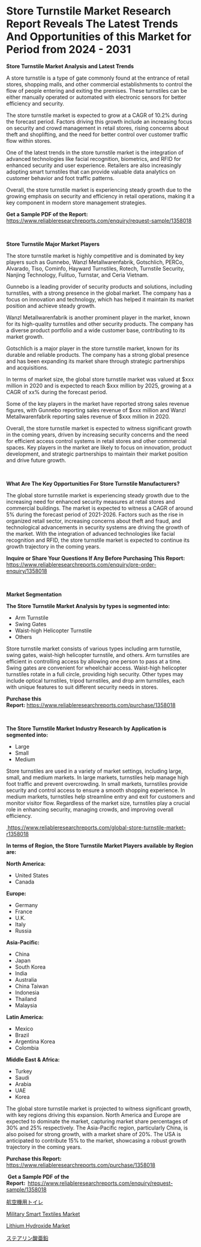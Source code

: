 <p><h1>Store Turnstile Market Research Report Reveals The Latest Trends And Opportunities of this Market for Period from 2024 - 2031</h1></p><p><strong>Store Turnstile Market Analysis and Latest Trends</strong></p>
<p><p>A store turnstile is a type of gate commonly found at the entrance of retail stores, shopping malls, and other commercial establishments to control the flow of people entering and exiting the premises. These turnstiles can be either manually operated or automated with electronic sensors for better efficiency and security.</p><p>The store turnstile market is expected to grow at a CAGR of 10.2% during the forecast period. Factors driving this growth include an increasing focus on security and crowd management in retail stores, rising concerns about theft and shoplifting, and the need for better control over customer traffic flow within stores.</p><p>One of the latest trends in the store turnstile market is the integration of advanced technologies like facial recognition, biometrics, and RFID for enhanced security and user experience. Retailers are also increasingly adopting smart turnstiles that can provide valuable data analytics on customer behavior and foot traffic patterns.</p><p>Overall, the store turnstile market is experiencing steady growth due to the growing emphasis on security and efficiency in retail operations, making it a key component in modern store management strategies.</p></p>
<p><strong>Get a Sample PDF of the Report:&nbsp;</strong> <a href="https://www.reliableresearchreports.com/enquiry/request-sample/1358018">https://www.reliableresearchreports.com/enquiry/request-sample/1358018</a></p>
<p>&nbsp;</p>
<p><strong>Store Turnstile Major Market Players</strong></p>
<p><p>The store turnstile market is highly competitive and is dominated by key players such as Gunnebo, Wanzl Metallwarenfabrik, Gotschlich, PERCo, Alvarado, Tiso, Cominfo, Hayward Turnstiles, Rotech, Turnstile Security, Nanjing Technology, Fulituo, Turnstar, and Ceria Vietnam.</p><p>Gunnebo is a leading provider of security products and solutions, including turnstiles, with a strong presence in the global market. The company has a focus on innovation and technology, which has helped it maintain its market position and achieve steady growth. </p><p>Wanzl Metallwarenfabrik is another prominent player in the market, known for its high-quality turnstiles and other security products. The company has a diverse product portfolio and a wide customer base, contributing to its market growth.</p><p>Gotschlich is a major player in the store turnstile market, known for its durable and reliable products. The company has a strong global presence and has been expanding its market share through strategic partnerships and acquisitions.</p><p>In terms of market size, the global store turnstile market was valued at $xxx million in 2020 and is expected to reach $xxx million by 2025, growing at a CAGR of xx% during the forecast period.</p><p>Some of the key players in the market have reported strong sales revenue figures, with Gunnebo reporting sales revenue of $xxx million and Wanzl Metallwarenfabrik reporting sales revenue of $xxx million in 2020. </p><p>Overall, the store turnstile market is expected to witness significant growth in the coming years, driven by increasing security concerns and the need for efficient access control systems in retail stores and other commercial spaces. Key players in the market are likely to focus on innovation, product development, and strategic partnerships to maintain their market position and drive future growth.</p></p>
<p>&nbsp;</p>
<p><strong>What Are The Key Opportunities For Store Turnstile Manufacturers?</strong></p>
<p><p>The global store turnstile market is experiencing steady growth due to the increasing need for enhanced security measures at retail stores and commercial buildings. The market is expected to witness a CAGR of around 5% during the forecast period of 2021-2026. Factors such as the rise in organized retail sector, increasing concerns about theft and fraud, and technological advancements in security systems are driving the growth of the market. With the integration of advanced technologies like facial recognition and RFID, the store turnstile market is expected to continue its growth trajectory in the coming years.</p></p>
<p><strong>Inquire or Share Your Questions If Any Before Purchasing This Report:</strong> <a href="https://www.reliableresearchreports.com/enquiry/pre-order-enquiry/1358018">https://www.reliableresearchreports.com/enquiry/pre-order-enquiry/1358018</a></p>
<p>&nbsp;</p>
<p><strong>Market Segmentation</strong></p>
<p><strong>The Store Turnstile Market Analysis by types is segmented into:</strong></p>
<p><ul><li>Arm Turnstile</li><li>Swing Gates</li><li>Waist-high Helicopter Turnstile</li><li>Others</li></ul></p>
<p><p>Store turnstile market consists of various types including arm turnstile, swing gates, waist-high helicopter turnstile, and others. Arm turnstiles are efficient in controlling access by allowing one person to pass at a time. Swing gates are convenient for wheelchair access. Waist-high helicopter turnstiles rotate in a full circle, providing high security. Other types may include optical turnstiles, tripod turnstiles, and drop arm turnstiles, each with unique features to suit different security needs in stores.</p></p>
<p><strong>Purchase this Report:&nbsp;</strong><a href="https://www.reliableresearchreports.com/purchase/1358018">https://www.reliableresearchreports.com/purchase/1358018</a></p>
<p>&nbsp;</p>
<p><strong>The Store Turnstile Market Industry Research by Application is segmented into:</strong></p>
<p><ul><li>Large</li><li>Small</li><li>Medium</li></ul></p>
<p><p>Store turnstiles are used in a variety of market settings, including large, small, and medium markets. In large markets, turnstiles help manage high foot traffic and prevent overcrowding. In small markets, turnstiles provide security and control access to ensure a smooth shopping experience. In medium markets, turnstiles help streamline entry and exit for customers and monitor visitor flow. Regardless of the market size, turnstiles play a crucial role in enhancing security, managing crowds, and improving overall efficiency.</p></p>
<p><a href="https://www.reliableresearchreports.com/global-store-turnstile-market-r1358018">&nbsp;https://www.reliableresearchreports.com/global-store-turnstile-market-r1358018</a></p>
<p><strong>In terms of Region, the Store Turnstile Market Players available by Region are:</strong></p>
<p>
    <p> <strong> North America: </strong>
        <ul>
            <li>United States</li>
            <li>Canada</li>
        </ul>
        </p> 
    <p> <strong> Europe: </strong>
        <ul>
            <li>Germany</li>
            <li>France</li>
            <li>U.K.</li>
            <li>Italy</li>
            <li>Russia</li>
        </ul>
        </p> 
    <p> <strong> Asia-Pacific: </strong>
        <ul>
            <li>China</li>
            <li>Japan</li>
            <li>South Korea</li>
            <li>India</li>
            <li>Australia</li>
            <li>China Taiwan</li>
            <li>Indonesia</li>
            <li>Thailand</li>
            <li>Malaysia</li>
        </ul>
        </p> 
    <p> <strong> Latin America: </strong>
        <ul>
            <li>Mexico</li>
            <li>Brazil</li>
            <li>Argentina Korea</li>
            <li>Colombia</li>
        </ul>
        </p> 
    <p> <strong> Middle East & Africa: </strong>
        <ul>
            <li>Turkey</li>
            <li>Saudi</li>
            <li>Arabia</li>
            <li>UAE</li>
            <li>Korea</li>
        </ul>
    </p>
    </p>
<p><p>The global store turnstile market is projected to witness significant growth, with key regions driving this expansion. North America and Europe are expected to dominate the market, capturing market share percentages of 30% and 25% respectively. The Asia-Pacific region, particularly China, is also poised for strong growth, with a market share of 20%. The USA is anticipated to contribute 15% to the market, showcasing a robust growth trajectory in the coming years.</p></p>
<p><strong>Purchase this Report: </strong><a href="https://www.reliableresearchreports.com/purchase/1358018">https://www.reliableresearchreports.com/purchase/1358018</a></p>
<p>&nbsp;<strong>Get a Sample PDF of the Report:&nbsp;&nbsp;</strong><a href="https://www.reliableresearchreports.com/enquiry/request-sample/1358018">https://www.reliableresearchreports.com/enquiry/request-sample/1358018</a></p>
<p><strong></strong></p>
<p><p><a href="https://medium.com/@diegomoen2016/%E8%88%AA%E7%A9%BA%E6%A9%9F%E4%BE%BF%E6%89%80%E5%B8%82%E5%A0%B4-%E3%82%BF%E3%82%A4%E3%83%97-%E3%82%A2%E3%83%97%E3%83%AA%E3%82%B1%E3%83%BC%E3%82%B7%E3%83%A7%E3%83%B3-%E5%9C%B0%E7%90%86%E5%88%A5%E3%81%AE%E5%8C%85%E6%8B%AC%E7%9A%84%E3%81%AA%E8%A9%95%E4%BE%A1-35f520b12472">航空機用トイレ</a></p><p><a href="https://issuu.com/reportprime-2/docs/military-smart-textiles-market-size-2030.pptx">Military Smart Textiles Market</a></p><p><a href="https://issuu.com/reportprime-2/docs/lithium-hydroxide-market-size-2030.pptx">Lithium Hydroxide Market</a></p><p><a href="https://medium.com/@elmoray21/%E3%82%B7%E3%83%B3%E3%82%AF%E3%82%B9%E3%83%86%E3%82%A2%E3%83%AA%E3%83%B3%E9%85%B8%E5%B8%82%E5%A0%B4%E3%83%AC%E3%83%9D%E3%83%BC%E3%83%88%E3%81%AF-%E3%81%93%E3%81%AE%E5%B8%82%E5%A0%B4%E3%81%AE%E6%9C%80%E6%96%B0%E3%83%88%E3%83%AC%E3%83%B3%E3%83%89%E3%82%84%E6%88%90%E9%95%B7%E6%A9%9F%E4%BC%9A%E3%82%92%E6%98%8E%E3%82%89%E3%81%8B%E3%81%AB%E3%81%97%E3%81%A6%E3%81%84%E3%81%BE%E3%81%99-d981375f0960">ステアリン酸亜鉛</a></p></p>